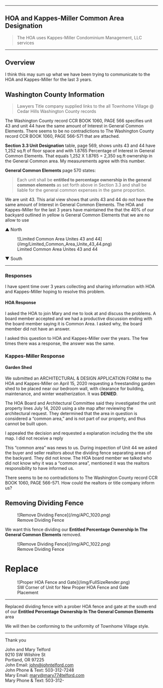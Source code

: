 
---

##  HOA and Kappes-Miller Common Area Designation

> The HOA uses Kappes-Miller Condominium Management, LLC services

---

## Overview

I think this may sum up what we have been trying to communicate to the HOA and Kappes-Miller for the last 3 years. 
  
## Washington County Information

>Lawyers Title company supplied links to the all Townhome Village @ Cedar Hills Washington County records 

The Washington County record CCR BOOK 1060, PAGE 566 specifies unit 43 and unit 44 have the same amount of Interest in General Common Elements. There seems to be no contradictions to The Washington County record CCR BOOK 1060, PAGE 566-571 that are attached.


**Section 3.3 Unit Designation** table, page 569, shows units 43 and 44 have 1,252 sq.ft of floor space and with 1.8765 Percentage of Interest in General Common Elements. That equals 1,252 X 1.8765 = 2,350 sq.ft ownership in the General Common area. My measurements agree with this number.

**General Common Elements** page 570 states:
>Each unit shall be **entitled to percentage ownership in the general common elements** as set forth above in Section 3.3 and shall be liable for the general common expenses in the game proportion.

We are unit 43. This arial view shows that units 43 and 44 do not have the same amount of Interest in General Common Elements. The HOA and Kappes-Miller for the last 3 years have maintained the that the 40% of our backyard outlined in yellow is General Common Elements that we are no allow to use

<div style="page-break-after: always"></div>

▲ North

<figure markdown>
  ![Limited Common Area Unites 43 and 44](/img/Limited_Common_Area_Unite_43_44.png)
<figcaption>Limited Common Area Unites 43 and 44</figcaption>
</figure>

▼ South


---

### Responses

I have spent time over 3 years collecting and sharing information with HOA and Kappes-Miller hoping to resolve this problem.

#### HOA Response

I asked the HOA to join Mary and me to look at and discuss the problems. A board member accepted and we had a productive discussion ending with the board member saying it is Common Area. I asked why, the board member did not have an answer.

I asked this question to HOA and Kappes-Miller over the years. The few times there was a response, the answer was the same.

### Kappes-Miller Response

#### Garden Shed

We submitted an ARCHITECTURAL & DESIGN APPLICATION FORM to the HOA and Kappes-Miller on April 15, 2020 requesting a freestanding garden shed to be placed near our bedroom  wall, with clearance for building, maintenance, and winter weatherization. It was **DENIED**. 

The HOA Board and Architectural Committee said they investigated the unit property lines July 14, 2020 using a site map after reviewing the architectural request. They determined that the area in question is considered a “common area,” and is not part of our property, and thus cannot be built upon.

I appealed the decision and requested a explanation including the the site map. I did not receive a reply

This “common area” was news to us. During inspection of Unit 44 we asked the buyer and seller realtors about the dividing fence separating areas of the backyard. They did not know. The HOA board member we talked who did not know why it was a “common area”, mentioned it was the realtors responsibility to have informed us.

There seems to be no contradictions to The Washington County record CCR BOOK 1060, PAGE 566-571. How could the realtors or title company inform us? 

<div style="page-break-after: always"></div>


## Removing Dividing Fence

<figure markdown>
  ![Remove Dividing Fence](/img/APC_1020.png)
<figcaption>Remove Dividing Fence</figcaption>
</figure>

We want this fence dividing our **Entitled Percentage Ownership In The General Common Elements** removed.

<figure markdown>
  ![Remove Dividing Fence](/img/APC_1022.png)
<figcaption>Remove Dividing Fence</figcaption>
</figure>

<div style="page-break-after: always"></div>

# Replace


<figure markdown>
  ![Proper HOA Fence and Gate](/img/FullSizeRender.png)
<figcaption>SW Corner of Unit for
 New Proper HOA Fence and Gate Placement</figcaption>
</figure>

---

Replaced dividing fence with a prober HOA fence and gate at the south end of our **Entitled Percentage Ownership In The General Common Elements** area

We will then be conforming to the uniformity of Townhome Village style.

---


Thank you

John and Mary Telford   
9210 SW Wilshire St  
Portland, OR 97225  
John Email: john@johntelford.com  
John Phone & Text: 503-312-7248  
Mary Email: mary@mary774telford.com  
Mary Phone & Text: 503-312-
